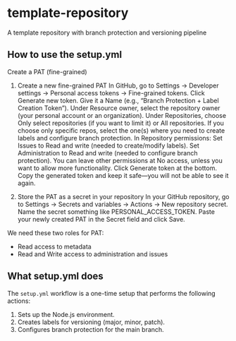 # template-repository
A template repository with branch protection and versioning pipeline

## How to use the setup.yml

Create a PAT (fine-grained)

1. Create a new fine-grained PAT
   In GitHub, go to Settings → Developer settings → Personal access tokens → Fine-grained tokens.
   Click Generate new token.
   Give it a Name (e.g., “Branch Protection + Label Creation Token”).
   Under Resource owner, select the repository owner (your personal account or an organization).
   Under Repositories, choose Only select repositories (if you want to limit it) or All repositories.
   If you choose only specific repos, select the one(s) where you need to create labels and configure branch protection.
   In Repository permissions:
   Set Issues to Read and write (needed to create/modify labels).
   Set Administration to Read and write (needed to configure branch protection).
   You can leave other permissions at No access, unless you want to allow more functionality.
   Click Generate token at the bottom.
   Copy the generated token and keep it safe—you will not be able to see it again.

2. Store the PAT as a secret in your repository
   In your GitHub repository, go to Settings → Secrets and variables → Actions → New repository secret.
   Name the secret something like PERSONAL_ACCESS_TOKEN.
   Paste your newly created PAT in the Secret field and click Save.

We need these two roles for PAT:
- Read access to metadata
- Read and Write access to administration and issues

## What setup.yml does

The `setup.yml` workflow is a one-time setup that performs the following actions:

1. Sets up the Node.js environment.
2. Creates labels for versioning (major, minor, patch).
3. Configures branch protection for the main branch.

